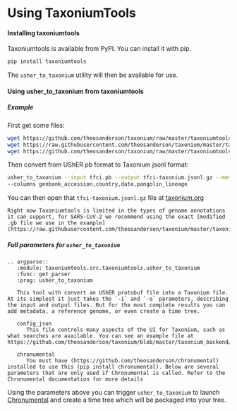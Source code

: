 # Using TaxoniumTools

#### Installing taxoniumtools

Taxoniumtools is available from PyPI. You can install it with pip.

```bash
pip install taxoniumtools
```

The `usher_to_taxonium` utility will then be available for use.

#### Using usher_to_taxonium from taxoniumtools

##### Example

First get some files:

```bash
wget https://github.com/theosanderson/taxonium/raw/master/taxoniumtools/test_data/tfci.meta.tsv.gz
wget https://raw.githubusercontent.com/theosanderson/taxonium/master/taxoniumtools/test_data/hu1.gb
wget https://github.com/theosanderson/taxonium/raw/master/taxoniumtools/test_data/tfci.pb
```

Then convert from UShER pb format to Taxonium jsonl format:

```bash
usher_to_taxonium --input tfci.pb --output tfci-taxonium.jsonl.gz --metadata tfci.meta.tsv.gz --genbank hu1.gb \
--columns genbank_accession,country,date,pangolin_lineage
```

You can then open that `tfci-taxonium.jsonl.gz` file at [taxonium.org](http://taxonium.org)

```{note}
Right now Taxoniumtools is limited in the types of genome annotations it can support, for SARS-CoV-2 we recommend using the exact [modified .gb file we use in the example](https://raw.githubusercontent.com/theosanderson/taxonium/master/taxoniumtools/test_data/hu1.gb).
```

##### Full parameters for `usher_to_taxonium`

```{eval-rst}
.. argparse::
   :module: taxoniumtools.src.taxoniumtools.usher_to_taxonium
   :func: get_parser
   :prog: usher_to_taxonium
   
   This tool with convert an UShER protobuf file into a Taxonium file. At its simplest it just takes the `-i` and `-o` parameters, describing the input and output files. But for the most complete results you can add metadata, a reference genome, or even create a time tree.

   config_json
      This file controls many aspects of the UI for Taxonium, such as what searches are available. You can see an example file at https://github.com/theosanderson/taxonium/blob/master/taxonium_backend/config_public.json.

   chronumental
      You must have (https://github.com/theosanderson/chronumental) installed to use this (pip install chronumental). Below are several parameters that are only used if Chronumental is called. Refer to the Chronumental documentation for more details
```

Using the parameters above you can trigger `usher_to_taxonium` to launch [Chronumental](https://github.com/theosanderson/chronumental) and create a time tree which will be packaged into your tree.
